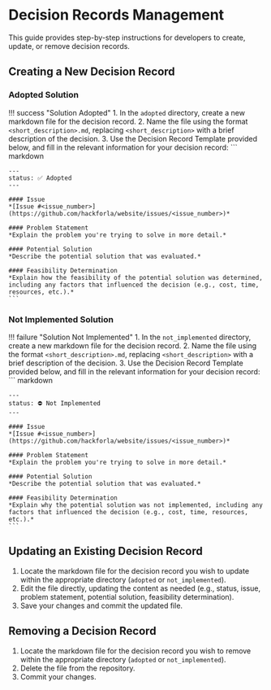 # Decision Records Management

This guide provides step-by-step instructions for developers to create, update, or remove decision records.

## Creating a New Decision Record

### Adopted Solution

!!! success "Solution Adopted"
    1. In the `adopted` directory, create a new markdown file for the decision record.
    2. Name the file using the format `<short_description>.md`, replacing `<short_description>` with a brief description of the decision.
    3. Use the Decision Record Template provided below, and fill in the relevant information for your decision record:
    ``` markdown

    ---
    status: ✅ Adopted
    ---

    #### Issue
    *[Issue #<issue_number>](https://github.com/hackforla/website/issues/<issue_number>)*

    #### Problem Statement
    *Explain the problem you're trying to solve in more detail.*

    #### Potential Solution
    *Describe the potential solution that was evaluated.*

    #### Feasibility Determination
    *Explain how the feasibility of the potential solution was determined, including any factors that influenced the decision (e.g., cost, time, resources, etc.).*
    ```

### Not Implemented Solution

!!! failure "Solution Not Implemented"
    1. In the `not_implemented` directory, create a new markdown file for the decision record.
    2. Name the file using the format `<short_description>.md`, replacing `<short_description>` with a brief description of the decision.
    3. Use the Decision Record Template provided below, and fill in the relevant information for your decision record:
    ``` markdown

    ---
    status: ⛔ Not Implemented
    ---

    #### Issue
    *[Issue #<issue_number>](https://github.com/hackforla/website/issues/<issue_number>)*

    #### Problem Statement
    *Explain the problem you're trying to solve in more detail.*

    #### Potential Solution
    *Describe the potential solution that was evaluated.*

    #### Feasibility Determination
    *Explain why the potential solution was not implemented, including any factors that influenced the decision (e.g., cost, time, resources, etc.).*
    ```

## Updating an Existing Decision Record

1. Locate the markdown file for the decision record you wish to update within the appropriate directory (`adopted` or `not_implemented`).
2. Edit the file directly, updating the content as needed (e.g., status, issue, problem statement, potential solution, feasibility determination).
3. Save your changes and commit the updated file.

## Removing a Decision Record

1. Locate the markdown file for the decision record you wish to remove within the appropriate directory (`adopted` or `not_implemented`).
2. Delete the file from the repository.
3. Commit your changes.
